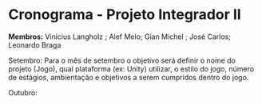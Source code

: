 # Cronograma - Projeto Integrador II

<b>Membros:</b> Vinícius Langholz ; Alef Melo; Gian Michel ; José Carlos; Leonardo Braga

Setembro: Para o mês de setembro o objetivo será definir o nome do projeto (Jogo), qual plataforma (ex: Unity) utilizar, 
o estilo do jogo, número de estágios, ambientação e objetivos a serem cumpridos dentro do jogo.

Outubro:

